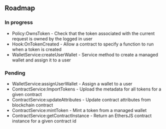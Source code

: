 ## Roadmap

### In progress

* Policy:OwnsToken - Check that the token associated with the current request is owned by the logged in user
* Hook:OnTokenCreated - Allow a contract to specify a function to run when a token is created
* WalletService:createUserWallet - Service method to create a managed wallet and assign it to a user

### Pending

* WalletService:assignUserWallet - Assign a wallet to a user
* ContractService:ImportTokens - Upload the metadata for all tokens for a given contract
* ContractService:updateAttributes - Update contract attributes from blockchain contract
* ContractService:mintToken - Mint a token from a managed wallet
* ContractService:getContractInstance - Return an EthersJS contract instance for a given contract id

